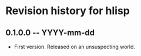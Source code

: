# Revision history for hlisp

## 0.1.0.0 -- YYYY-mm-dd

* First version. Released on an unsuspecting world.
